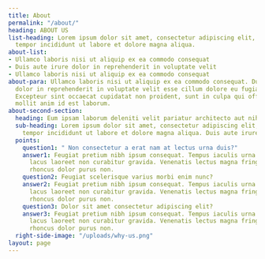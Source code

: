 ```yaml
---
title: About
permalink: "/about/"
heading: ABOUT US
list-heading: Lorem ipsum dolor sit amet, consectetur adipiscing elit, sed do eiusmod
  tempor incididunt ut labore et dolore magna aliqua.
about-list:
- Ullamco laboris nisi ut aliquip ex ea commodo consequat
- Duis aute irure dolor in reprehenderit in voluptate velit
- Ullamco laboris nisi ut aliquip ex ea commodo consequat
about-para: Ullamco laboris nisi ut aliquip ex ea commodo consequat. Duis aute irure
  dolor in reprehenderit in voluptate velit esse cillum dolore eu fugiat nulla pariatur.
  Excepteur sint occaecat cupidatat non proident, sunt in culpa qui officia deserunt
  mollit anim id est laborum.
about-second-section:
  heading: Eum ipsam laborum deleniti velit pariatur architecto aut nihil
  sub-heading: Lorem ipsum dolor sit amet, consectetur adipiscing elit, sed do eiusmod
    tempor incididunt ut labore et dolore magna aliqua. Duis aute irure dolor in reprehenderit
  points:
    question1: " Non consectetur a erat nam at lectus urna duis?"
    answer1: Feugiat pretium nibh ipsum consequat. Tempus iaculis urna id volutpat
      lacus laoreet non curabitur gravida. Venenatis lectus magna fringilla urna porttitor
      rhoncus dolor purus non.
    question2: Feugiat scelerisque varius morbi enim nunc?
    answer2: Feugiat pretium nibh ipsum consequat. Tempus iaculis urna id volutpat
      lacus laoreet non curabitur gravida. Venenatis lectus magna fringilla urna porttitor
      rhoncus dolor purus non.
    question3: Dolor sit amet consectetur adipiscing elit?
    answer3: Feugiat pretium nibh ipsum consequat. Tempus iaculis urna id volutpat
      lacus laoreet non curabitur gravida. Venenatis lectus magna fringilla urna porttitor
      rhoncus dolor purus non.
  right-side-image: "/uploads/why-us.png"
layout: page
---
```


